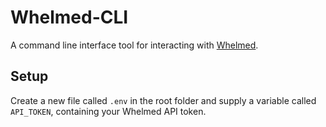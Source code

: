 # Whelmed-CLI

A command line interface tool for interacting with [Whelmed](https://github.com/joerncodes/whelmed).


## Setup

Create a new file called `.env` in the root folder and supply a variable called `API_TOKEN`, containing your Whelmed API token.

